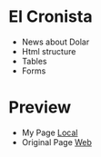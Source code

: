 # El Cronista 
- News about Dolar 
- Html structure
- Tables
- Forms
# Preview 
- My Page [Local](https://htmlpreview.github.io/?https://github.com/ojedamilton/NewForm/blob/main/index.html)
- Original Page [Web](https://www.cronista.com/finanzas-mercados/dolar-blue-hoy-jueves-14-de-abril-a-cuanto-cotiza/)

